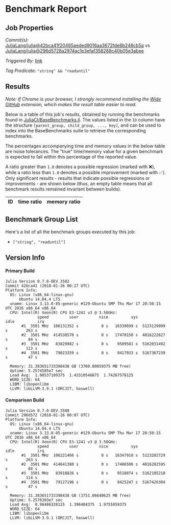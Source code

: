 # Benchmark Report

## Job Properties

*Commit(s):* [JuliaLang/julia@42bca41f20465aeded9016aa3672fde8b248cb5a](https://github.com/JuliaLang/julia/commit/42bca41f20465aeded9016aa3672fde8b248cb5a) vs [JuliaLang/julia@296d5728a2974ac1e3efaf358288c40b05e3abee](https://github.com/JuliaLang/julia/commit/296d5728a2974ac1e3efaf358288c40b05e3abee)

*Triggered By:* [link](https://github.com/JuliaLang/julia/pull/25713#issuecomment-360646734)

*Tag Predicate:* `"string" && "readuntil"`

## Results

*Note: If Chrome is your browser, I strongly recommend installing the [Wide GitHub](https://chrome.google.com/webstore/detail/wide-github/kaalofacklcidaampbokdplbklpeldpj?hl=en)
extension, which makes the result table easier to read.*

Below is a table of this job's results, obtained by running the benchmarks found in
[JuliaCI/BaseBenchmarks.jl](https://github.com/JuliaCI/BaseBenchmarks.jl). The values
listed in the `ID` column have the structure `[parent_group, child_group, ..., key]`,
and can be used to index into the BaseBenchmarks suite to retrieve the corresponding
benchmarks.

The percentages accompanying time and memory values in the below table are noise tolerances. The "true"
time/memory value for a given benchmark is expected to fall within this percentage of the reported value.

A ratio greater than `1.0` denotes a possible regression (marked with :x:), while a ratio less
than `1.0` denotes a possible improvement (marked with :white_check_mark:). Only significant results - results
that indicate possible regressions or improvements - are shown below (thus, an empty table means that all
benchmark results remained invariant between builds).

| ID | time ratio | memory ratio |
|----|------------|--------------|

## Benchmark Group List

Here's a list of all the benchmark groups executed by this job:

- `["string", "readuntil"]`

## Version Info

#### Primary Build

```
Julia Version 0.7.0-DEV.3582
Commit 42bca41 (2018-01-26 00:27 UTC)
Platform Info:
  OS: Linux (x86_64-linux-gnu)
      Ubuntu 14.04.4 LTS
  uname: Linux 3.13.0-85-generic #129-Ubuntu SMP Thu Mar 17 20:50:15 UTC 2016 x86_64 x86_64
  CPU: Intel(R) Xeon(R) CPU E3-1241 v3 @ 3.50GHz: 
              speed         user         nice          sys         idle          irq
       #1  3501 MHz  106131352 s          0 s   16339699 s  5123129999 s        263 s
       #2  3501 MHz  414538570 s          0 s   17478150 s  4816222627 s         84 s
       #3  3501 MHz   83829982 s          0 s    9509581 s  5162031492 s        113 s
       #4  3501 MHz   79023359 s          0 s    9417033 s  5167367239 s         47 s
       
  Memory: 31.383651733398438 GB (3760.80859375 MB free)
  Uptime: 5.2574585e7 sec
  Load Avg:  1.00537109375  1.43310546875  1.74267578125
  WORD_SIZE: 64
  LIBM: libopenlibm
  LLVM: libLLVM-3.9.1 (ORCJIT, haswell)

```

#### Comparison Build

```
Julia Version 0.7.0-DEV.3580
Commit 296d572 (2018-01-26 00:07 UTC)
Platform Info:
  OS: Linux (x86_64-linux-gnu)
      Ubuntu 14.04.4 LTS
  uname: Linux 3.13.0-85-generic #129-Ubuntu SMP Thu Mar 17 20:50:15 UTC 2016 x86_64 x86_64
  CPU: Intel(R) Xeon(R) CPU E3-1241 v3 @ 3.50GHz: 
              speed         user         nice          sys         idle          irq
       #1  3501 MHz  106221466 s          0 s   16347910 s  5123202729 s        263 s
       #2  3501 MHz  414641380 s          0 s   17486506 s  4816282595 s         84 s
       #3  3501 MHz   83918826 s          0 s    9518074 s  5162105218 s        114 s
       #4  3501 MHz   79127196 s          0 s    9425247 s  5167426384 s         47 s
       
  Memory: 31.383651733398438 GB (3751.06640625 MB free)
  Uptime: 5.2576303e7 sec
  Load Avg:  0.98486328125  1.396484375  1.9755859375
  WORD_SIZE: 64
  LIBM: libopenlibm
  LLVM: libLLVM-3.9.1 (ORCJIT, haswell)

```
